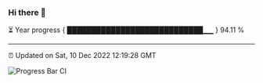 ### Hi there 👋

⏳ Year progress { ████████████████████████████▁▁ } 94.11 %

---

⏰ Updated on Sat, 10 Dec 2022 12:19:28 GMT

![Progress Bar CI](https://github.com/liununu/liununu/workflows/Progress%20Bar%20CI/badge.svg)

